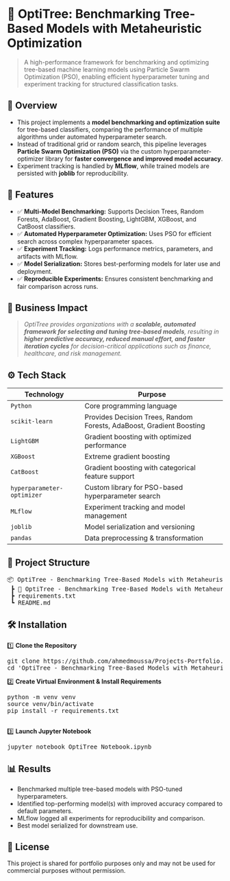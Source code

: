 # 📌 OptiTree: Benchmarking Tree-Based Models with Metaheuristic Optimization
> A high-performance framework for benchmarking and optimizing tree-based machine learning models using Particle Swarm Optimization (PSO), enabling efficient hyperparameter tuning and experiment tracking for structured classification tasks.


## 📖 Overview
- This project implements a **model benchmarking and optimization suite** for tree-based classifiers, comparing the performance of multiple algorithms under automated hyperparameter search.
- Instead of traditional grid or random search, this pipeline leverages **Particle Swarm Optimization (PSO)** via the custom hyperparameter-optimizer library for **faster convergence and improved model accuracy**.
- Experiment tracking is handled by **MLflow**, while trained models are persisted with **joblib** for reproducibility.


## 🚀 Features
- ✅ **Multi-Model Benchmarking:** Supports Decision Trees, Random Forests, AdaBoost, Gradient Boosting, LightGBM, XGBoost, and CatBoost classifiers.
- ✅ **Automated Hyperparameter Optimization:** Uses PSO for efficient search across complex hyperparameter spaces.
- ✅ **Experiment Tracking:** Logs performance metrics, parameters, and artifacts with MLflow.
- ✅ **Model Serialization:** Stores best-performing models for later use and deployment.
- ✅ **Reproducible Experiments:** Ensures consistent benchmarking and fair comparison across runs.


## 🏢 Business Impact
   > *OptiTree provides organizations with a **scalable, automated framework for selecting and tuning tree-based models**, resulting in **higher predictive accuracy, reduced manual effort, and faster iteration cycles** for decision-critical applications such as finance, healthcare, and risk management.*


## ⚙️ Tech Stack
| Technology                 | Purpose                                                              |
| -------------------------- | -------------------------------------------------------------------- |
| `Python`                   | Core programming language                                            |
| `scikit-learn`             | Provides Decision Trees, Random Forests, AdaBoost, Gradient Boosting |
| `LightGBM`                 | Gradient boosting with optimized performance                         |
| `XGBoost`                  | Extreme gradient boosting                                            |
| `CatBoost`                 | Gradient boosting with categorical feature support                   |
| `hyperparameter-optimizer` | Custom library for PSO-based hyperparameter search                   |
| `MLflow`                   | Experiment tracking and model management                             |
| `joblib`                   | Model serialization and versioning                                   |
| `pandas`                   | Data preprocessing & transformation                                  |


## 📂 Project Structure
<pre>
📦 OptiTree - Benchmarking Tree-Based Models with Metaheuristic Optimization
 ┣ 📜 OptiTree - Benchmarking Tree-Based Models with Metaheuristic Optimization.ipynb    # Main notebook (data preprocessing, training, optimization, results) 
 ┣ requirements.txt
 ┗ README.md
</pre>


## 🛠️ Installation
1️⃣ **Clone the Repository**
<pre>
git clone https://github.com/ahmedmoussa/Projects-Portfolio.git
cd 'OptiTree - Benchmarking Tree-Based Models with Metaheuristic Optimization'
</pre>

2️⃣ **Create Virtual Environment & Install Requirements**
<pre>
python -m venv venv
source venv/bin/activate
pip install -r requirements.txt

</pre>

3️⃣ **Launch Jupyter Notebook**
<pre>
jupyter notebook OptiTree_Notebook.ipynb
</pre>


## 📊 Results
- Benchmarked multiple tree-based models with PSO-tuned hyperparameters.
- Identified top-performing model(s) with improved accuracy compared to default parameters.
- MLflow logged all experiments for reproducibility and comparison.
- Best model serialized for downstream use.

## 📝 License
This project is shared for portfolio purposes only and may not be used for commercial purposes without permission.